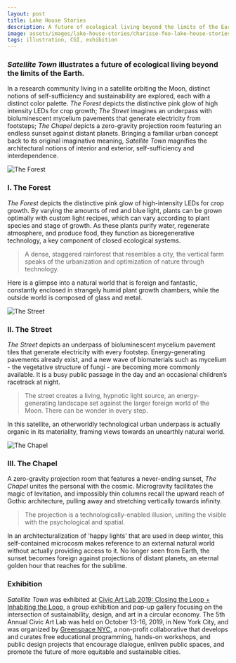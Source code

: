 ```yaml
---
layout: post
title: Lake House Stories
description: A future of ecological living beyond the limits of the Earth
image: assets/images/lake-house-stories/charisse-foo-lake-house-stories-05-header.jpg
tags: illustration, CGI, exhibition
---
```


<h3><i>Satellite Town</i> illustrates a future of ecological living beyond the limits of the Earth.</h3>

<p> In a research community living in a satellite orbiting the Moon, distinct notions of self-sufficiency and sustainability are explored, each with a distinct color palette. <i>The Forest</i> depicts the distinctive pink glow of high intensity LEDs for crop growth; <i>The Street</i> imagines an underpass with bioluminescent mycelium pavements that generate electricity from footsteps; <i>The Chapel </i>depicts a zero-gravity projection room featuring an endless sunset against distant planets. Bringing a familiar urban concept back to its original imaginative meaning, <i> Satellite Town </i> magnifies the architectural notions of interior and exterior, self-sufficiency and interdependence. </p>

<div class="row">
	<div class="6u 12u$(small)">
		<span class="image fit"><img src="{% link assets/images/satellite-town/charisse-foo-satellite-town-01.jpg %}" alt="The Forest" /></span>
	</div>
	<div class="6u$ 12u$(small)">
		<h3>I. The Forest</h3>
		<p> <i>The Forest </i>depicts the distinctive pink glow of high-intensity LEDs for crop growth. By varying the amounts of red and blue light, plants can be grown optimally with custom light recipes, which can vary according to plant species and stage of growth. As these plants purify water, regenerate atmosphere, and produce food, they function as bioregenerative technology, a key component of closed ecological systems. </p> 
		<blockquote> A dense, staggered rainforest that resembles a city, the vertical farm speaks of the urbanization and optimization of nature through technology. </blockquote> 
		<p> Here is a glimpse into a natural world that is foreign and fantastic, constantly enclosed in strangely humid plant growth chambers, while the outside world is composed of glass and metal.
		</p>	
	</div>
</div>

<div class="row">
    <div class="6u 12u$(small)">
		<span class="image fit"><img src="{% link assets/images/satellite-town/charisse-foo-satellite-town-02.jpg %}" alt="The Street" /></span>
	</div>
	<div class="6u$ 12u$(small)">
		<h3>II. The Street</h3>
		<p><i>The Street </i>depicts an underpass of bioluminescent mycelium pavement tiles that generate electricity with every footstep. Energy-generating pavements already exist, and a new wave of biomaterials such as mycelium - the vegetative structure of fungi - are becoming more commonly available. It is a busy public passage in the day and an occasional children’s racetrack at night. </p> 
		<blockquote> The street creates a living, hypnotic light source, an energy-generating landscape set against the larger foreign world of the Moon. There can be wonder in every step. </blockquote>
		<p> In this satellite, an otherworldly technological urban underpass is actually organic in its materiality, framing views towards an unearthly natural world. </p>
	</div>

</div>

<div class="row">
	<div class="6u 12u$(small)">
		<span class="image fit"><img src="{% link assets/images/satellite-town/charisse-foo-satellite-town-03.jpg %}" alt="The Chapel" /></span>
	</div>
	<div class="6u$ 12u$(small)">
		<h3>III. The Chapel</h3>
		<p>A zero-gravity projection room that features a never-ending sunset, <i>The Chapel </i>unites the personal with the cosmic. Microgravity facilitates the magic of levitation, and impossibly thin columns recall the upward reach of Gothic architecture, pulling away and stretching vertically towards infinity. 
		</p> 
		<blockquote> The projection is a technologically-enabled illusion, uniting the visible with the psychological and spatial. </blockquote>
		<p>
		In an architecturalization of 'happy lights' that are used in deep winter, this self-contained microcosm makes reference to an external natural world without actually providing access to it.  No longer seen from Earth, the sunset becomes foreign against projections of distant planets, an eternal golden hour that reaches for the sublime. </p>
	</div>
</div>

<h3> Exhibition </h3>
<p> <i> Satellite Town </i> was exhibited at <a href = "https://www.eventbrite.com/e/civic-art-lab-2020-3-day-sustainability-and-design-lab-tickets-77649071463"> Civic Art Lab  2019: Closing the Loop + Inhabiting the Loop,</a> a group exhibition and pop-up gallery focusing on the intersection of sustainability, design, and art in a circular economy. The 5th Annual Civic Art Lab was held on October 13-16, 2019, in New York City, and was organized by <a href="http://greenspacenyc.org">Greenspace NYC,</a> a non-profit collaborative that develops and curates free educational programming, hands-on workshops, and public design projects that encourage dialogue, enliven public spaces, and promote the future of more equitable and sustainable cities. </p>

<!-- Image Grid -->
<div class="box alt">
	<div class="row 50% uniform">
		<div class="4u"><span class="image fit"><img src="{% link assets/images/satellite-town/charisse-foo-satellite-town-04.jpg %}" alt="" /></span></div>
		<div class="4u"><span class="image fit"><img src="{% link assets/images/satellite-town/charisse-foo-satellite-town-06.jpg %}" alt="" /></span></div>
		<div class="4u$"><span class="image fit"><img src="{% link assets/images/satellite-town/charisse-foo-satellite-town-05.jpg %}" alt="" /></span></div>
		<!-- Break -->
		<div class="4u"><span class="image fit"><img src="{% link assets/images/satellite-town/charisse-foo-satellite-town-07.jpg %}" alt="" /></span></div>
		<div class="8u$"><span class="image fit"><img src="{% link assets/images/satellite-town/charisse-foo-satellite-town-08.jpg %}" alt="" /></span></div>
	</div>
</div>

